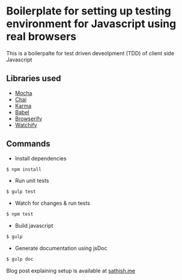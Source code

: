 # Boilerplate for setting up testing environment for Javascript using real browsers

This is a boilerpalte for test driven deveolpment (TDD) of client side Javascript

## Libraries used
  - [Mocha](http://mochajs.org/)
  - [Chai](http://chaijs.com)
  - [Karma](https://karma-runner.github.io)
  - [Babel](http://babeljs.io/)
  - [Browserify](http://browserify.org/)
  - [Watchify](https://github.com/substack/watchify)

## Commands

* Install dependencies
```bash
$ npm install
```
* Run unit tests
```bash
$ gulp test
```
* Watch for changes & run tests
```bash
$ npm test
```
* Build javascript
```bash
$ gulp
```
* Generate documentation using jsDoc
```bash
$ gulp doc
```

Blog post explaining setup is available at [sathish.me](http://sathish.me/javascript/2017/04/08/Settingup-environment-for-test-driven-development-of-client-side-javascript-using-mocha-and-karma.html)
